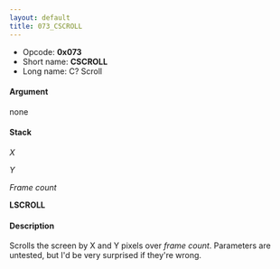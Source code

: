 ```yaml
---
layout: default
title: 073_CSCROLL
---
```


-   Opcode: **0x073**
-   Short name: **CSCROLL**
-   Long name: C? Scroll

#### Argument

none

#### Stack

  
*X*

*Y*

*Frame count*

**LSCROLL**

#### Description

Scrolls the screen by X and Y pixels over *frame count*. Parameters are untested, but I'd be very surprised if they're wrong.

